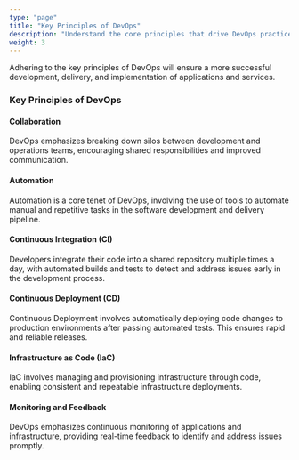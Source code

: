 ```yaml
---
type: "page"
title: "Key Principles of DevOps"
description: "Understand the core principles that drive DevOps practices and how they enhance software development and operations."
weight: 3
---
```


Adhering to the key principles of DevOps will ensure a more successful development, delivery, and implementation of applications and services.

### Key Principles of DevOps

#### Collaboration
DevOps emphasizes breaking down silos between development and operations teams, encouraging shared responsibilities and improved communication.

#### Automation
Automation is a core tenet of DevOps, involving the use of tools to automate manual and repetitive tasks in the software development and delivery pipeline.

#### Continuous Integration (CI)
Developers integrate their code into a shared repository multiple times a day, with automated builds and tests to detect and address issues early in the development process.

#### Continuous Deployment (CD)
Continuous Deployment involves automatically deploying code changes to production environments after passing automated tests. This ensures rapid and reliable releases.

#### Infrastructure as Code (IaC)
IaC involves managing and provisioning infrastructure through code, enabling consistent and repeatable infrastructure deployments.

#### Monitoring and Feedback
DevOps emphasizes continuous monitoring of applications and infrastructure, providing real-time feedback to identify and address issues promptly.